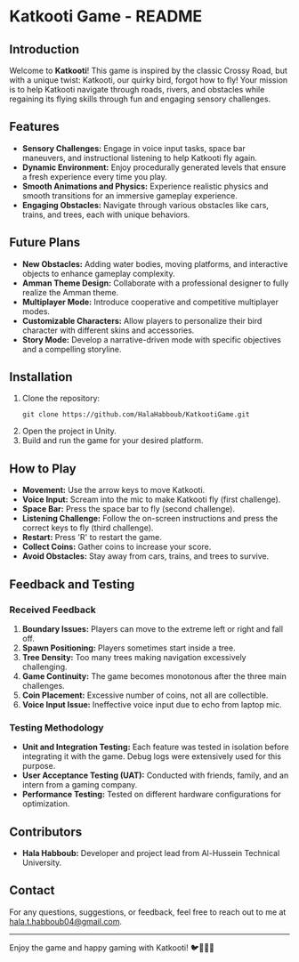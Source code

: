 # Katkooti Game - README

## Introduction

Welcome to **Katkooti**! This game is inspired by the classic Crossy Road, but with a unique twist: Katkooti, our quirky bird, forgot how to fly! Your mission is to help Katkooti navigate through roads, rivers, and obstacles while regaining its flying skills through fun and engaging sensory challenges.

## Features

- **Sensory Challenges:** Engage in voice input tasks, space bar maneuvers, and instructional listening to help Katkooti fly again.
- **Dynamic Environment:** Enjoy procedurally generated levels that ensure a fresh experience every time you play.
- **Smooth Animations and Physics:** Experience realistic physics and smooth transitions for an immersive gameplay experience.
- **Engaging Obstacles:** Navigate through various obstacles like cars, trains, and trees, each with unique behaviors.

## Future Plans

- **New Obstacles:** Adding water bodies, moving platforms, and interactive objects to enhance gameplay complexity.
- **Amman Theme Design:** Collaborate with a professional designer to fully realize the Amman theme.
- **Multiplayer Mode:** Introduce cooperative and competitive multiplayer modes.
- **Customizable Characters:** Allow players to personalize their bird character with different skins and accessories.
- **Story Mode:** Develop a narrative-driven mode with specific objectives and a compelling storyline.

## Installation

1. Clone the repository:
    ```
    git clone https://github.com/HalaHabboub/KatkootiGame.git
    ```
2. Open the project in Unity.
3. Build and run the game for your desired platform.

## How to Play

- **Movement:** Use the arrow keys to move Katkooti.
- **Voice Input:** Scream into the mic to make Katkooti fly (first challenge).
- **Space Bar:** Press the space bar to fly (second challenge).
- **Listening Challenge:** Follow the on-screen instructions and press the correct keys to fly (third challenge).
- **Restart:** Press 'R' to restart the game.
- **Collect Coins:** Gather coins to increase your score.
- **Avoid Obstacles:** Stay away from cars, trains, and trees to survive.

## Feedback and Testing

### Received Feedback

1. **Boundary Issues:** Players can move to the extreme left or right and fall off.
2. **Spawn Positioning:** Players sometimes start inside a tree.
3. **Tree Density:** Too many trees making navigation excessively challenging.
4. **Game Continuity:** The game becomes monotonous after the three main challenges.
5. **Coin Placement:** Excessive number of coins, not all are collectible.
6. **Voice Input Issue:** Ineffective voice input due to echo from laptop mic.

### Testing Methodology

- **Unit and Integration Testing:** Each feature was tested in isolation before integrating it with the game. Debug logs were extensively used for this purpose.
- **User Acceptance Testing (UAT):** Conducted with friends, family, and an intern from a gaming company.
- **Performance Testing:** Tested on different hardware configurations for optimization.

## Contributors

- **Hala Habboub:** Developer and project lead from Al-Hussein Technical University.

## Contact

For any questions, suggestions, or feedback, feel free to reach out to me at [hala.t.habboub04@gmail.com](mailto:hala.t.habboub04@gmail.com).

---

Enjoy the game and happy gaming with Katkooti! 🐦🚗🚂🌳
